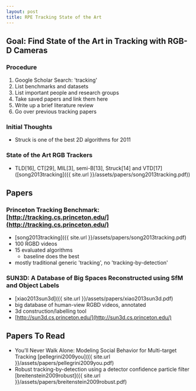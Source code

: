 ```yaml
---
layout: post
title: RPE Tracking State of the Art
---
```


## Goal: Find State of the Art in Tracking with RGB-D Cameras

### Procedure

1. Google Scholar Search: 'tracking'
2. List benchmarks and datasets
3. List important people and research groups
4. Take saved papers and link them here
5. Write up a brief literature review
6. Go over previous tracking papers



### Initial Thoughts

- Struck is one of the best 2D algorithms for 2011


### State of the Art RGB Trackers
- TLD[16], CT[29], MIL[3],
semi-B[13], Struck[14] and VTD[17] ([song2013tracking]({{ site.url }}/assets/papers/song2013tracking.pdf))

## Papers

### Princeton Tracking Benchmark: [http://tracking.cs.princeton.edu/](http://tracking.cs.princeton.edu/)

- [song2013tracking]({{ site.url }}/assets/papers/song2013tracking.pdf)
- 100 RGBD videos
- 15 evaluated algorithms
	- baseline does the best
- mostly traditional generic 'tracking', no 'tracking-by-detection'

### SUN3D: A Database of Big Spaces Reconstructed using SfM and Object Labels

- [xiao2013sun3d]({{ site.url }}/assets/papers/xiao2013sun3d.pdf)
- big database of human-view RGBD videos, annotated
- 3d construction/labelling tool
- [http://sun3d.cs.princeton.edu/](http://sun3d.cs.princeton.edu/)

## Papers To Read

- You’ll Never Walk Alone: Modeling Social Behavior for Multi-target Tracking       [pellegrini2009you]({{ site.url }}/assets/papers/pellegrini2009you.pdf)
- Robust tracking-by-detection using a detector confidence particle filter
[breitenstein2009robust]({{ site.url }}/assets/papers/breitenstein2009robust.pdf)

